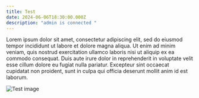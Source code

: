 ```yaml
---
title: Test
date: 2024-06-06T18:30:00.000Z
description: "admin is connected "
---
```

Lorem ipsum dolor sit amet, consectetur adipiscing elit, sed do eiusmod tempor incididunt ut labore et dolore magna aliqua. Ut enim ad minim veniam, quis nostrud exercitation ullamco laboris nisi ut aliquip ex ea commodo consequat. Duis aute irure dolor in reprehenderit in voluptate velit esse cillum dolore eu fugiat nulla pariatur. Excepteur sint occaecat cupidatat non proident, sunt in culpa qui officia deserunt mollit anim id est laborum.

![Test image](https://images.genius.com/8dc46c831d67172c02afe05d921747dd.1000x1000x1.png "Image")

